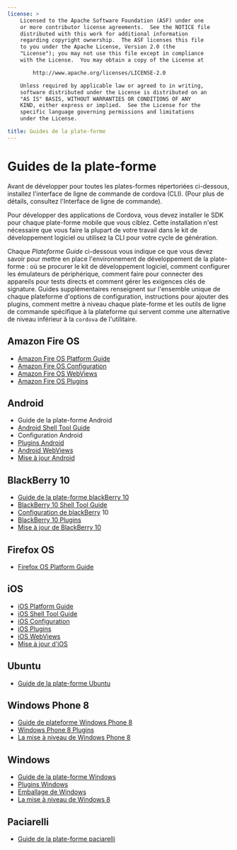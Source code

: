 ```yaml
---
license: >
    Licensed to the Apache Software Foundation (ASF) under one
    or more contributor license agreements.  See the NOTICE file
    distributed with this work for additional information
    regarding copyright ownership.  The ASF licenses this file
    to you under the Apache License, Version 2.0 (the
    "License"); you may not use this file except in compliance
    with the License.  You may obtain a copy of the License at

        http://www.apache.org/licenses/LICENSE-2.0

    Unless required by applicable law or agreed to in writing,
    software distributed under the License is distributed on an
    "AS IS" BASIS, WITHOUT WARRANTIES OR CONDITIONS OF ANY
    KIND, either express or implied.  See the License for the
    specific language governing permissions and limitations
    under the License.

title: Guides de la plate-forme
---
```


# Guides de la plate-forme

Avant de développer pour toutes les plates-formes répertoriées ci-dessous, installez l'interface de ligne de commande de cordova (CLI). (Pour plus de détails, consultez l'Interface de ligne de commande).

Pour développer des applications de Cordova, vous devez installer le SDK pour chaque plate-forme mobile que vous ciblez. Cette installation n'est nécessaire que vous faire la plupart de votre travail dans le kit de développement logiciel ou utilisez la CLI pour votre cycle de génération.

Chaque *Plateforme Guide* ci-dessous vous indique ce que vous devez savoir pour mettre en place l'environnement de développement de la plate-forme : où se procurer le kit de développement logiciel, comment configurer les émulateurs de périphérique, comment faire pour connecter des appareils pour tests directs et comment gérer les exigences clés de signature. Guides supplémentaires renseignent sur l'ensemble unique de chaque plateforme d'options de configuration, instructions pour ajouter des plugins, comment mettre à niveau chaque plate-forme et les outils de ligne de commande spécifique à la plateforme qui servent comme une alternative de niveau inférieur à la `cordova` de l'utilitaire.

## Amazon Fire OS

*   [Amazon Fire OS Platform Guide](amazonfireos/index.html)
*   [Amazon Fire OS Configuration](amazonfireos/config.html)
*   [Amazon Fire OS WebViews](amazonfireos/webview.html)
*   [Amazon Fire OS Plugins](amazonfireos/plugin.html)

## Android

*   Guide de la plate-forme Android
*   [Android Shell Tool Guide](android/tools.html)
*   Configuration Android
*   [Plugins Android](android/plugin.html)
*   [Android WebViews](android/webview.html)
*   [Mise à jour Android](android/upgrading.html)

## BlackBerry 10

*   [Guide de la plate-forme blackBerry 10](blackberry10/index.html)
*   [BlackBerry 10 Shell Tool Guide](blackberry10/tools.html)
*   [Configuration de blackBerry](blackberry/config.html) 10
*   [BlackBerry 10 Plugins](blackberry10/plugin.html)
*   [Mise à jour de BlackBerry 10](blackberry10/upgrading.html)

## Firefox OS

*   [Firefox OS Platform Guide](firefoxos/index.html)

## iOS

*   [iOS Platform Guide](ios/index.html)
*   [iOS Shell Tool Guide](ios/tools.html)
*   [iOS Configuration](ios/config.html)
*   [iOS Plugins](ios/plugin.html)
*   [iOS WebViews](ios/webview.html)
*   [Mise à jour d'iOS](ios/upgrading.html)

## Ubuntu

*   [Guide de la plate-forme Ubuntu](ubuntu/index.html)

## Windows Phone 8

*   [Guide de plateforme Windows Phone 8](wp8/index.html)
*   [Windows Phone 8 Plugins](wp8/plugin.html)
*   [La mise à niveau de Windows Phone 8](wp8/upgrade.html)

## Windows

*   [Guide de la plate-forme Windows](win8/index.html)
*   [Plugins Windows](win8/plugin.html)
*   [Emballage de Windows](win8/packaging.html)
*   [La mise à niveau de Windows 8](win8/upgrading.html)

## Paciarelli

*   [Guide de la plate-forme paciarelli](tizen/index.html)